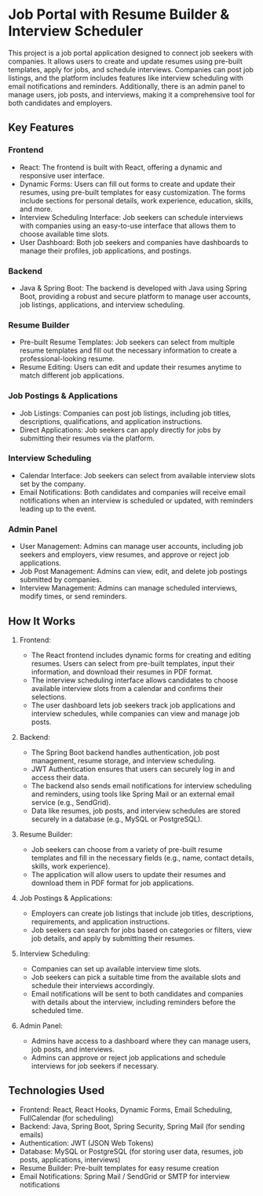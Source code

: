 # Job Portal with Resume Builder & Interview Scheduler

This project is a job portal application designed to connect job seekers with companies. It allows users to create and update resumes using pre-built templates, apply for jobs, and schedule interviews. Companies can post job listings, and the platform includes features like interview scheduling with email notifications and reminders. Additionally, there is an admin panel to manage users, job posts, and interviews, making it a comprehensive tool for both candidates and employers.

## Key Features

### Frontend
- React: The frontend is built with React, offering a dynamic and responsive user interface.
- Dynamic Forms: Users can fill out forms to create and update their resumes, using pre-built templates for easy customization. The forms include sections for personal details, work experience, education, skills, and more.
- Interview Scheduling Interface: Job seekers can schedule interviews with companies using an easy-to-use interface that allows them to choose available time slots.
- User Dashboard: Both job seekers and companies have dashboards to manage their profiles, job applications, and postings.

### Backend
- Java & Spring Boot: The backend is developed with Java using Spring Boot, providing a robust and secure platform to manage user accounts, job listings, applications, and interview scheduling.

### Resume Builder
- Pre-built Resume Templates: Job seekers can select from multiple resume templates and fill out the necessary information to create a professional-looking resume.
- Resume Editing: Users can edit and update their resumes anytime to match different job applications.

### Job Postings & Applications
- Job Listings: Companies can post job listings, including job titles, descriptions, qualifications, and application instructions. 
- Direct Applications: Job seekers can apply directly for jobs by submitting their resumes via the platform.
  
### Interview Scheduling
- Calendar Interface: Job seekers can select from available interview slots set by the company.
- Email Notifications: Both candidates and companies will receive email notifications when an interview is scheduled or updated, with reminders leading up to the event.

### Admin Panel
- User Management: Admins can manage user accounts, including job seekers and employers, view resumes, and approve or reject job applications.
- Job Post Management: Admins can view, edit, and delete job postings submitted by companies.
- Interview Management: Admins can manage scheduled interviews, modify times, or send reminders.

## How It Works

1. Frontend:
   - The React frontend includes dynamic forms for creating and editing resumes. Users can select from pre-built templates, input their information, and download their resumes in PDF format.
   - The interview scheduling interface allows candidates to choose available interview slots from a calendar and confirms their selections.
   - The user dashboard lets job seekers track job applications and interview schedules, while companies can view and manage job posts.

2. Backend:
   - The Spring Boot backend handles authentication, job post management, resume storage, and interview scheduling.
   - JWT Authentication ensures that users can securely log in and access their data.
   - The backend also sends email notifications for interview scheduling and reminders, using tools like Spring Mail or an external email service (e.g., SendGrid).
   - Data like resumes, job posts, and interview schedules are stored securely in a database (e.g., MySQL or PostgreSQL).

3. Resume Builder:
   - Job seekers can choose from a variety of pre-built resume templates and fill in the necessary fields (e.g., name, contact details, skills, work experience).
   - The application will allow users to update their resumes and download them in PDF format for job applications.
  
4. Job Postings & Applications:
   - Employers can create job listings that include job titles, descriptions, requirements, and application instructions.
   - Job seekers can search for jobs based on categories or filters, view job details, and apply by submitting their resumes.

5. Interview Scheduling:
   - Companies can set up available interview time slots.
   - Job seekers can pick a suitable time from the available slots and schedule their interviews accordingly.
   - Email notifications will be sent to both candidates and companies with details about the interview, including reminders before the scheduled time.

6. Admin Panel:
   - Admins have access to a dashboard where they can manage users, job posts, and interviews.
   - Admins can approve or reject job applications and schedule interviews for job seekers if necessary.


## Technologies Used

- Frontend: React, React Hooks, Dynamic Forms, Email Scheduling, FullCalendar (for scheduling)
- Backend: Java, Spring Boot, Spring Security, Spring Mail (for sending emails)
- Authentication: JWT (JSON Web Tokens)
- Database: MySQL or PostgreSQL (for storing user data, resumes, job posts, applications, interviews)
- Resume Builder: Pre-built templates for easy resume creation
- Email Notifications: Spring Mail / SendGrid or SMTP for interview notifications
